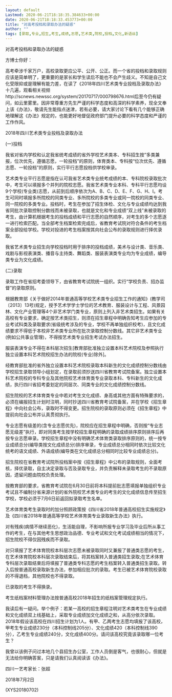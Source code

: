 ```yaml
---
layout: default
Lastmod: 2020-06-21T18:18:35.384633+00:00
date: 2020-06-21T18:18:33.453773+00:00
title: "对高考投档和录取办法的疑惑"
author: ""
tags: [录取,专业,招生,考生,成绩,志愿,艺术类,院校,投档,文化,新语丝]
---
```


对高考投档和录取办法的疑惑

方博士你好：

高考牵涉千家万户，高校录取更应公平、公开、公正。而一个省的投档和录取规则应该是简单明了，更重要的是家长和学生读后不能也不会产生歧义。不知是自己文化受限抑或是理解有能力差，在读了《2018年四川艺术类专业投档及录取办法》十几遍，观看相关视频http://scnews.newssc.org/system/20170717/000798676.html后至今仍有疑问，如云里雾里。因非常尊重方先生严谨的科学态度和高深的科学素养，现全文奉上该《办法》，敬请先生能指点迷津，若有必要，请大家讨论下看有几个能够正确地理解这《办法》规定的，也能更好地督促政府部门提升必要的科学态度和严谨的工作作风。

2018年四川艺术类专业投档及录取办法

(一)投档

我省对省内学校和认定我省统考成绩的省外学校艺术类本、专科招生按“多类兼报，位次优先，遵循志愿，一轮投档”的原则，体育类本、专科按“位次优先、遵循志愿、一轮投档”的原则，实行平行志愿投档供学校审录。

艺术类专业平行志愿是指在认可我省艺术类专业统考成绩的本、专科院校录取批次中，考生可以填报多个并列的院校志愿。我省艺术类专业本科、专科平行志愿均设9个学校(专业类)志愿，从前到后顺序依次为A、B、C、D、E、F、G、H、I。考生可同时填报多所院校的同类专业、多所院校的多类专业或同一院校的同类专业、同一院校的多类专业。投档时，考生在参加了招生体检、文化与专业成绩均达到我省同批次录取控制分数线而未被录取，也就是文化和专业成绩“双上线”未被录取的考生，由计算机根据考生的投档成绩和平行志愿的自然顺序，对考生的多个志愿逐一进行检索匹配。当全部考生档案检索完成后，省教育考试院对符合条件的考生档案全部投给学校。学校对投进的考生档案按其向社会公布的录取规则进行择优录取。

我省艺术类专业招生向学校投档时用于排序的投档成绩，美术与设计类、音乐类、戏剧与影视表演类、播音与主持类、舞蹈类、服装表演类专业均为专业成绩，编导类专业为文化成绩。

(二)录取

录取工作在省招考委领导下，由省教育考试院统一组织。实行“学校负责、招办监督”的录取原则。

根据教育部《关于做好2014年普通高等学校艺术类专业招生工作的通知》(教学司〔2013〕13号)规定，授予艺术学学士学位的艺术教育、服装设计与工程、风景园林、文化产业管理等4个非艺术学门类专业，原则上列入非艺术类招生。如果有关高校有专业要求，确定按艺术类招生，则须在招生章程中明确告知考生应参加的专业考试科类及录取要求(省级统考涉及的专业，学校不再单独组织校考)，且文化成绩要求不得低于本校非艺术类专业所在批次录取控制分数线。其它非艺术类专业(例如公共事业管理)，不得按艺术类专业招生考试办法招生。

服装表演专业不得在本科层次招生[教育部批准独立设置本科艺术院校及参照执行独立设置本科艺术院校招生办法的院校(专业)除外]。

经教育部批准的省外独立设置本科艺术院校录取本科新生的文化成绩控制分数线由学校招生录取领导小组划定，在录取前须抄送四川省教育考试院备案。独立设置本科艺术院校的专科专业及其他院校艺术体育类专业录取本科、专科新生的文化成绩，执行四川省招考委划定的同层次、同类专业的文化成绩控制分数线。

招生院校的艺术体育类专业中若对考生文化成绩、身高或其他方面有特殊要求的，必须在编报招生计划时注明，同时抄送四川省教育考试院备案，并在学校《招生章程》中向社会公布，录取时不得变更。招生院校的录取原则必须在《招生章程》中提前向社会公布并认真贯彻执行。

专业志愿有级差的(含专业志愿优先)，院校应在招生章程中明确，否则按“专业志愿无级差”执行，即对同类考生按学校招生章程明确的录取成绩排序原则排序后再按专业志愿审录。学校招生章程中没有明确艺术体育类录取排序原则的，统一按专业成绩总分(编导类按文化成绩总分)排序审录，专业成绩总分相同时依次比较文化统考的语文成绩、外语成绩(编导类在文化成绩总分相同时比较专业成绩总分)。

招生院校在省教育考试院所投档案中按《招生章程》中公布的录取规则，全面考核，择优录取，自主决定录取与否及录取专业，并负责解释未录取考生的不录取原因，遗留问题由院校负责处理。

按教育部的要求，省教育考试院在6月30日前将本科提前批志愿填报单独组织专业考试且不编制分省来源计划的省外院校艺术类专业的考生的文化成绩信息传至招生学校，学校必须于7月6日前返回拟录取考生名单。

艺术体育类考生录取时的加分照顾政策按《四川省2018年普通高校招生实施规定》及《四川省2018年普通高等学校艺术体育类专业录取新生办法》执行。

对有残疾(病情不继续恶化)，生活能自理，不影响所报专业学习及毕业后所从事工作的考生，在与其他考生思想政治品德、专业考试和文化考试成绩相当的情况下，招生院校不得仅因残疾而不录取。

对只填报了艺术体育院校本科层次志愿未被录取同时又兼报了普通类志愿的考生，在艺术体育院校本科层次录取结束后，将其档案转入普通类招生录取;在艺术体育专科层次录取结束后将填报了普通类专科志愿的考生档案转入普通类招生录取。转入后按普通高校录取新生办法，参加相应批次的录取。考生已被艺术体育院校录取的不得退档，其他院校也不得录取。

已录取的考生不得换录。

考生纸档案材料管理办法按普通高校2018年招生的纸档案管理规定执行。



我读后有一疑问。举个例子：若某一高校的招生章程注明对艺术类考生在专业成绩和文化成绩双上线基础上，采取专业成绩加文化成绩之和，从高分依次录取。2018年假设该高校在四川招生计划为1人。有甲、乙两考生志愿均填报了该高校，甲考生专业成绩230分（本科控制线205分）、文化成绩420（本科控制线390分），乙考生专业成绩240分，文化成绩400分。请问该高校究竟该录取哪一位考生？

我曾以该例子问过本地几个县招生办公室，工作人员倒是客气，也很耐心，但就是无法给你明确答案，只是请我们认真阅读该《办法》。

四川一艺考家长：张超

2018年7月2日

(XYS20180702)

